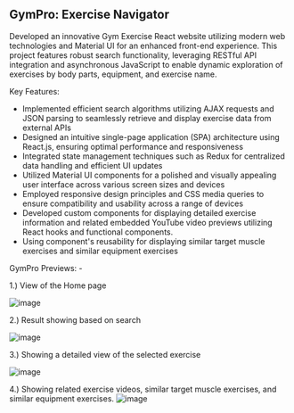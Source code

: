 ## GymPro: Exercise Navigator

Developed an innovative Gym Exercise React website utilizing modern web technologies and Material UI for an enhanced front-end experience. This project features robust search functionality, leveraging RESTful API integration and asynchronous JavaScript to enable dynamic exploration of exercises by body parts, equipment, and exercise name.

Key Features:

* Implemented efficient search algorithms utilizing AJAX requests and JSON parsing to seamlessly retrieve and display exercise data from external APIs
* Designed an intuitive single-page application (SPA) architecture using React.js, ensuring optimal performance and responsiveness
* Integrated state management techniques such as Redux for centralized data handling and efficient UI updates
* Utilized Material UI components for a polished and visually appealing user interface across various screen sizes and devices
* Employed responsive design principles and CSS media queries to ensure compatibility and usability across a range of devices
* Developed custom components for displaying detailed exercise information and related embedded YouTube video previews utilizing React hooks and functional components.
* Using component's reusability for displaying similar target muscle exercises and similar equipment exercises

GymPro Previews: - 

1.) View of the Home page

![image](https://github.com/Satyam123kumar/GymPro-Exercise-Navigator/assets/58924096/b5c064b6-1d02-4835-8ac2-3a0506240a6e)


2.) Result showing based on search

![image](https://github.com/Satyam123kumar/GymPro-Exercise-Navigator/assets/58924096/dfe4fcb9-7ff5-4a11-9702-1b98dfb04cbf)


3.) Showing a detailed view of the selected exercise

![image](https://github.com/Satyam123kumar/GymPro-Exercise-Navigator/assets/58924096/309943d2-302e-46f4-b847-aa33cc0d6781)

4.) Showing related exercise videos, similar target muscle exercises, and similar equipment exercises. 
![image](https://github.com/Satyam123kumar/GymPro-Exercise-Navigator/assets/58924096/6a0d9319-5c31-4131-b2e7-9e916bffaa2c)


